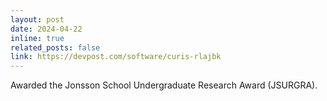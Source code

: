 ```yaml
---
layout: post
date: 2024-04-22
inline: true
related_posts: false
link: https://devpost.com/software/curis-rlajbk
---
```


Awarded the Jonsson School Undergraduate Research Award (JSURGRA).
